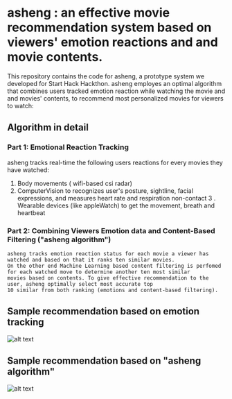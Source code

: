 
# asheng : an effective movie recommendation system based on viewers' emotion reactions and and movie contents.

This repository contains the code for asheng, a prototype system we developed for Start Hack Hackthon. asheng employes an optimal algorithm that combines users tracked emotion reaction while watching the movie and and movies' contents, to recommend most personalized movies for viewers to watch:


## Algorithm in detail

### Part 1: Emotional Reaction Tracking
asheng tracks real-time the following users reactions for every movies they have watched:
1.  Body movements ( wifi-based csi radar)
2.  ComputerVision to recognizes user's posture, sightline, facial expressions, and measures heart rate and respiration non-contact
3 . Wearable devices (like appleWatch) to get the movement, breath and heartbeat

    
        
      
 ### Part 2: Combining Viewers Emotion data and Content-Based Filtering ("asheng algorithm")

    asheng tracks emotion reaction status for each movie a viewer has watched and based on that it ranks ten similar movies.
    On the other end Machine Learning based content filtering is perfomed for each watched move to determine another ten most similar 
    movies based on contents. To give effective recommendation to the user, asheng optimally select most accurate top 
    10 similar from both ranking (emotions and content-based filtering).



## Sample recommendation based on emotion tracking
![alt text](https://github.com/AsheryMbilinyi/nyx/blob/main/asheng/asheng_algorithm.png)


## Sample recommendation based on "asheng algorithm"
![alt text](https://github.com/AsheryMbilinyi/nyx/blob/main/asheng/content_based_rec.png)
        
